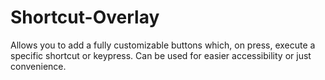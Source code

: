 # Shortcut-Overlay
Allows you to add a fully customizable buttons which, on press, execute a specific shortcut or keypress. Can be used for easier accessibility or just convenience.
